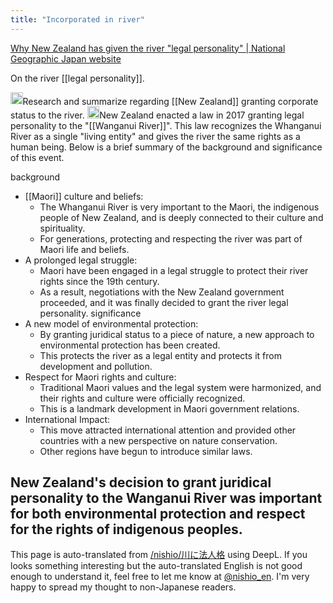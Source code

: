 ```yaml
---
title: "Incorporated in river"
---
```


[Why New Zealand has given the river "legal personality" | National Geographic Japan website](https://natgeo.nikkeibp.co.jp/atcl/news/20/022700131/)

On the river [[legal personality]].

<img src='https://scrapbox.io/api/pages/nishio-en/nishio/icon' alt='nishio.icon' height="19.5"/>Research and summarize regarding [[New Zealand]] granting corporate status to the river.
<img src='https://scrapbox.io/api/pages/nishio-en/gpt/icon' alt='gpt.icon' height="19.5"/>New Zealand enacted a law in 2017 granting legal personality to the "[[Wanganui River]]". This law recognizes the Whanganui River as a single "living entity" and gives the river the same rights as a human being. Below is a brief summary of the background and significance of this event.

background
- [[Maori]] culture and beliefs:
    - The Whanganui River is very important to the Maori, the indigenous people of New Zealand, and is deeply connected to their culture and spirituality.
    - For generations, protecting and respecting the river was part of Maori life and beliefs.
- A prolonged legal struggle:
    - Maori have been engaged in a legal struggle to protect their river rights since the 19th century.
    - As a result, negotiations with the New Zealand government proceeded, and it was finally decided to grant the river legal personality.
significance
- A new model of environmental protection:
    - By granting juridical status to a piece of nature, a new approach to environmental protection has been created.
    - This protects the river as a legal entity and protects it from development and pollution.
- Respect for Maori rights and culture:
    - Traditional Maori values and the legal system were harmonized, and their rights and culture were officially recognized.
    - This is a landmark development in Maori government relations.
- International Impact:
    - This move attracted international attention and provided other countries with a new perspective on nature conservation.
    - Other regions have begun to introduce similar laws.

New Zealand's decision to grant juridical personality to the Wanganui River was important for both environmental protection and respect for the rights of indigenous peoples.
---
This page is auto-translated from [/nishio/川に法人格](https://scrapbox.io/nishio/川に法人格) using DeepL. If you looks something interesting but the auto-translated English is not good enough to understand it, feel free to let me know at [@nishio_en](https://twitter.com/nishio_en). I'm very happy to spread my thought to non-Japanese readers.